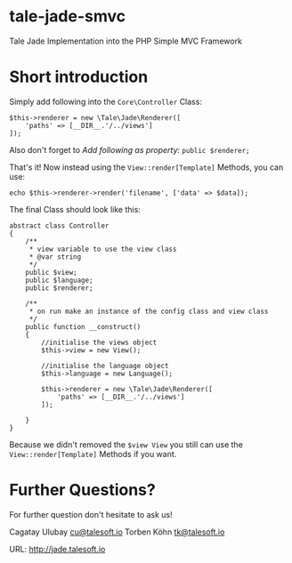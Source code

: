 # tale-jade-smvc
Tale Jade Implementation into the PHP Simple MVC Framework

# Short introduction

Simply add following into the `Core\Controller` Class:

    $this->renderer = new \Tale\Jade\Renderer([
        'paths' => [__DIR__.'/../views']
    ]);

Also don't forget to *Add following as property:* `public $renderer;`

That's it! Now instead using the `View::render[Template]` Methods, you can use:

    echo $this->renderer->render('filename', ['data' => $data]);


The final Class should look like this:

    abstract class Controller
    {
        /**
         * view variable to use the view class
         * @var string
         */
        public $view;
        public $language;
        public $renderer;

        /**
         * on run make an instance of the config class and view class
         */
        public function __construct()
        {
            //initialise the views object
            $this->view = new View();

            //initialise the language object
            $this->language = new Language();

            $this->renderer = new \Tale\Jade\Renderer([
                'paths' => [__DIR__.'/../views']
            ]);

        }
    }

Because we didn't removed the `$view View` you still can use the `View::render[Template]` Methods if you want.

# Further Questions?

For further question don't hesitate to ask us!

Cagatay Ulubay <cu@talesoft.io>
Torben Köhn <tk@talesoft.io>

URL: http://jade.talesoft.io